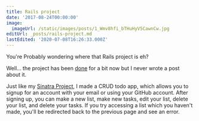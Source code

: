 ```yaml
---
title: Rails project
date: '2017-08-24T00:00:00'
image:
  imageUrl: /static/images/posts/1_Wmv8hfi_bTHuHyV5CawnCw.jpg
editUrl: _posts/rails-project.md
lastEdited: '2020-07-08T16:26:33.000Z'
---
```


You're Probably wondering where that Rails project is eh?

Well... the project has been [done](https://github.com/mcansh/rails-project) for
a bit now but I never wrote a post about it.

Just like my [Sinatra Project](/sinatra-project), I made a CRUD todo app, which
allows you to signup for an account with your email or using your GitHub
account. After signing up, you can make a new list, make new tasks, edit your
list, delete your list, and delete your tasks. If you try accessing a list which
you haven't made, you'll be redirected back to the previous page and see an
error.
